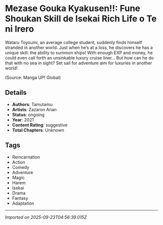 # Mezase Gouka Kyakusen!!: Fune Shoukan Skill de Isekai Rich Life o Te ni Irero

Wataru Toyoumi, an average college student, suddenly finds himself stranded in another world. Just when he’s at a loss, he discovers he has a unique skill: the ability to summon ships! With enough EXP and money, he could even call forth an unsinkable luxury cruise liner... But how can he do that with no sea in sight? Set sail for adventure aim for luxuries in another world!

(Source: Manga UP! Global)

## Details
- **Authors**: Tamutamu
- **Artists**: Zazaron Anan
- **Status**: ongoing
- **Year**: 2021
- **Content Rating**: suggestive
- **Total Chapters**: Unknown

## Tags
- Reincarnation
- Action
- Comedy
- Adventure
- Magic
- Harem
- Isekai
- Drama
- Fantasy
- Adaptation

---
*Imported on 2025-09-23T04:56:39.015Z*
